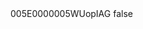 <?xml version="1.0" encoding="UTF-8"?>
<CustomMetadata xmlns="http://soap.sforce.com/2006/04/metadata">
    <label>005E0000005WUopIAG</label>
    <protected>false</protected>
</CustomMetadata>
